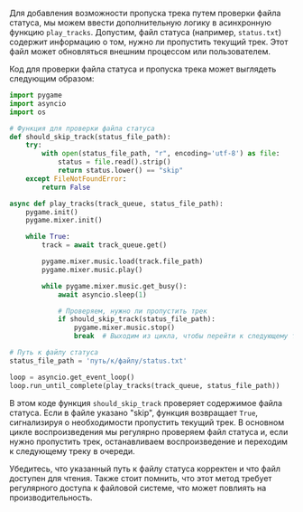 Для добавления возможности пропуска трека путем проверки файла статуса, мы можем ввести дополнительную логику в асинхронную функцию `play_tracks`. Допустим, файл статуса (например, `status.txt`) содержит информацию о том, нужно ли пропустить текущий трек. Этот файл может обновляться внешним процессом или пользователем.

Код для проверки файла статуса и пропуска трека может выглядеть следующим образом:

```python
import pygame
import asyncio
import os

# Функция для проверки файла статуса
def should_skip_track(status_file_path):
    try:
        with open(status_file_path, "r", encoding='utf-8') as file:
            status = file.read().strip()
            return status.lower() == "skip"
    except FileNotFoundError:
        return False

async def play_tracks(track_queue, status_file_path):
    pygame.init()
    pygame.mixer.init()

    while True:
        track = await track_queue.get()

        pygame.mixer.music.load(track.file_path)
        pygame.mixer.music.play()

        while pygame.mixer.music.get_busy():
            await asyncio.sleep(1)

            # Проверяем, нужно ли пропустить трек
            if should_skip_track(status_file_path):
                pygame.mixer.music.stop()
                break  # Выходим из цикла, чтобы перейти к следующему треку

# Путь к файлу статуса
status_file_path = 'путь/к/файлу/status.txt'

loop = asyncio.get_event_loop()
loop.run_until_complete(play_tracks(track_queue, status_file_path))
```

В этом коде функция `should_skip_track` проверяет содержимое файла статуса. Если в файле указано "skip", функция возвращает `True`, сигнализируя о необходимости пропустить текущий трек. В основном цикле воспроизведения мы регулярно проверяем файл статуса и, если нужно пропустить трек, останавливаем воспроизведение и переходим к следующему треку в очереди.

Убедитесь, что указанный путь к файлу статуса корректен и что файл доступен для чтения. Также стоит помнить, что этот метод требует регулярного доступа к файловой системе, что может повлиять на производительность.
